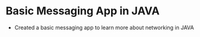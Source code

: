 # Basic Messaging App in JAVA
- Created a basic messaging app to learn more about networking in JAVA
